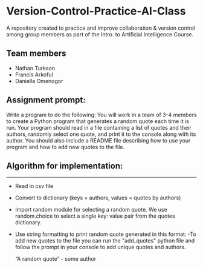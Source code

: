 # Version-Control-Practice-AI-Class
A repository created to practice and improve collaboration &amp; version control among group members as part of the Intro. to Artificial Intelligence Course.


Team members
------------
- Nathan Turkson
- Francis Arkoful
- Daniella Omenogor


Assignment prompt: 
-------------------
Write a program to do the following:
You will work in a team of 3-4 members to create a Python program that generates a random quote
each time it is run. Your program should read in a file containing a list of quotes and their authors,
randomly select one quote, and print it to the console along with its author. You should also include a
README file describing how to use your program and how to add new quotes to the file.

Algorithm for implementation:
------------------------------
------------------------------
- Read in csv file
- Convert to dictionary (keys = authors, values = quotes by authors)
- Import random module for selecting a random quote. We use random.choice to select a single key: value pair from the quotes dictionary.
- Use string formatting to print random quote generated in this format:
-To add new quotes to the file you can run the "add_quotes" python file and follow the prompt in your console to add unique quotes and authors.


	“A random quote” -  some author

